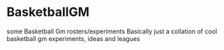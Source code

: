 # BasketballGM
some Basketball Gm rosters/experiments
Basically just a collation of cool basketball gm experiments, ideas and leagues
